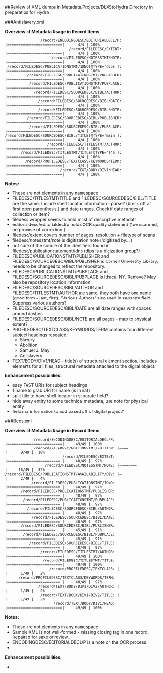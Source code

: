 ##Review of XML dumps in Metadata/Projects/DLXStoHydra Directory in preparation for Hydra

###Antislavery.xml

**Overview of Metadata Usage in Record Items**

```
                /record/ENCODINGDESC/EDITORIALDECL/P: |=========================|      4/4 | 100%
                             /record/FILEDESC/EXTENT: |=========================|      4/4 | 100%
                     /record/FILEDESC/NOTESSTMT/NOTE: |=========================|      4/4 | 100%
 /record/FILEDESC/PUBLICATIONSTMT/IDNO[@TYPE='dlps']: |=========================|      4/4 | 100%
          /record/FILEDESC/PUBLICATIONSTMT/PUBLISHER: |=========================|      4/4 | 100%
           /record/FILEDESC/PUBLICATIONSTMT/PUBPLACE: |=========================|      4/4 | 100%
             /record/FILEDESC/SOURCEDESC/BIBL/AUTHOR: |=========================|      4/4 | 100%
               /record/FILEDESC/SOURCEDESC/BIBL/DATE: |=========================|      4/4 | 100%
               /record/FILEDESC/SOURCEDESC/BIBL/NOTE: |=========================|      4/4 | 100%
          /record/FILEDESC/SOURCEDESC/BIBL/PUBLISHER: |=========================|      4/4 | 100%
           /record/FILEDESC/SOURCEDESC/BIBL/PUBPLACE: |=========================|      4/4 | 100%
/record/FILEDESC/SOURCEDESC/BIBL/TITLE[@TYPE='main']: |=========================|      4/4 | 100%
                   /record/FILEDESC/TITLESTMT/AUTHOR: |=========================|      4/4 | 100%
       /record/FILEDESC/TITLESTMT/TITLE[@TYPE='245']: |=========================|      4/4 | 100%
         /record/PROFILEDESC/TEXTCLASS/KEYWORDS/TERM: |=========================|      4/4 | 100%
                         /record/TEXT/BODY/DIV1/HEAD: |=========================|      4/4 | 100%
```

**Notes:**

- These are not elements in any namespace
- FILEDESC/TITLESTMT/TITLE and FILEDESC/SOURCEDESC/BIBL/TITLE are the same. Include shelf locator information - parse? (break off at first open parenthesis.) and date ranges. Check if date ranges of collection or item?
- filedesc wrapper seems to hold most of descriptive metadata
- editorialdesc/editorialdecl/p holds OCR quality statement ('we scanned, no promise of correction')
- filedesc/extent covers number of pages, resolution + filetype of scans
- filedesc/notesstmt/note is digitization note ('digitized by...')
- not sure of the source of the identifiers found in filedesc/publicationstatement/idno (dlps is a digization group?)
- FILEDESC/PUBLICATIONSTMT/PUBLISHER and FILEDESC/SOURCEDESC/BIBL/PUBLISHER is Cornell University Library, needs to be changed to reflect the repository.
- FILEDESC/PUBLICATIONSTMT/PUBPLACE and FILEDESC/SOURCEDESC/BIBL/PUBPLACE is Ithaca, NY. Remove? May also be repository location information.
- FILEDESC/SOURCEDESC/BIBL/AUTHOR and FILEDESC/TITLESTMT/AUTHOR are same, they both have one name (good form - last, first), 'Various Authors' also used in separate field. Suppress various authors?
- FILEDESC/SOURCEDESC/BIBL/DATE are all date ranges with spaces around dashes
- FILEDESC/SOURCEDESC/BIBL/NOTE are all pages - map to physical extent?
- PROFILEDESC/TEXTCLASS/KEYWORDS/TERM contains four different subject headings repeated:
  - Slavery
  - Abolition
  - Samuel J. May
  - Antislavery
- TEXT/BODY/DIV1/HEAD - title(s) of structural element section. Includes elements for all files, structural metadata attached to the digital object.

**Enhancement possibilities:**

- easy FAST URIs for subject headings
- 1 name to grab URI for name (is in naf)
- split title to have shelf locator in separate field?
- hide away entity to some technical metadata, use note for physical entity
- fields or information to add based off of digital project?

###Bees.xml

**Overview of Metadata Usage in Record Items**

```
             /record/ENCODINGDESC/EDITORIALDECL/P: |=========================|     49/49 | 100%
             /record/FILEDESC/EDITIONSTMT/EDITION: |====                     |      9/49 |  18%
                          /record/FILEDESC/EXTENT: |======================== |     48/49 |  97%
                  /record/FILEDESC/NOTESSTMT/NOTE: |========                 |     16/49 |  32%
/record/FILEDESC/PUBLICATIONSTMT/AVAILABILITY/DIV: |=                        |      2/49 |   4%
            /record/FILEDESC/PUBLICATIONSTMT/IDNO: |======================== |     48/49 |  97%
       /record/FILEDESC/PUBLICATIONSTMT/PUBLISHER: |======================== |     48/49 |  97%
        /record/FILEDESC/PUBLICATIONSTMT/PUBPLACE: |======================== |     48/49 |  97%
          /record/FILEDESC/SOURCEDESC/BIBL/AUTHOR: |======================== |     48/49 |  97%
            /record/FILEDESC/SOURCEDESC/BIBL/DATE: |======================== |     48/49 |  97%
       /record/FILEDESC/SOURCEDESC/BIBL/PUBLISHER: |======================   |     45/49 |  91%
        /record/FILEDESC/SOURCEDESC/BIBL/PUBPLACE: |======================   |     45/49 |  91%
           /record/FILEDESC/SOURCEDESC/BIBL/TITLE: |======================== |     48/49 |  97%
                /record/FILEDESC/TITLESTMT/AUTHOR: |=========================|     49/49 | 100%
                 /record/FILEDESC/TITLESTMT/TITLE: |=========================|     49/49 | 100%
                    /record/PROFILEDESC/TEXTCLASS: |                         |      1/49 |   2%
      /record/PROFILEDESC/TEXTCLASS/KEYWORDS/TERM: |======================== |     48/49 |  97%
               /record/TEXT/BODY/DIV1/DIV2/AUTHOR: |                         |      1/49 |   2%
                /record/TEXT/BODY/DIV1/DIV2/TITLE: |                         |      1/49 |   2%
                      /record/TEXT/BODY/DIV1/HEAD: |=========================|     49/49 | 100%
```

**Notes:**

- These are not elements in any namespace
- Sample XML is not well-formed - missing closing tag in one record. Repaired for sake of review.
- ENCODINGDESC/EDITORIALDECL/P is a note on the OCR process.
-

**Enhancement possibilities:**

-

